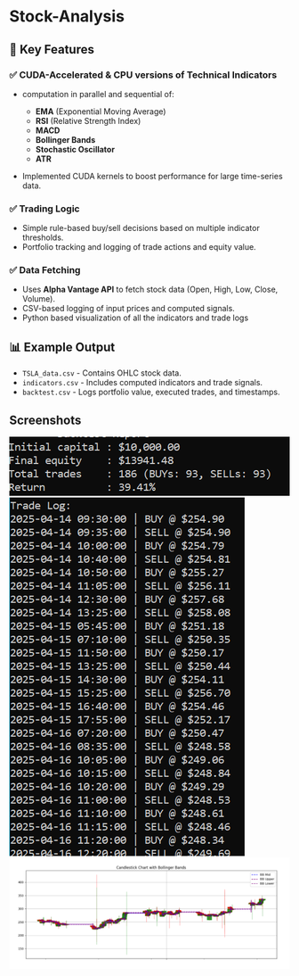 # Stock-Analysis

## 🚀 Key Features

### ✅ CUDA-Accelerated & CPU versions of Technical Indicators
- computation in parallel and sequential of:
  - **EMA** (Exponential Moving Average)
  - **RSI** (Relative Strength Index)
  - **MACD**
  - **Bollinger Bands**
  - **Stochastic Oscillator**
  - **ATR**

- Implemented CUDA kernels to boost performance for large time-series data.

### ✅ Trading Logic
- Simple rule-based buy/sell decisions based on multiple indicator thresholds.
- Portfolio tracking and logging of trade actions and equity value.

### ✅ Data Fetching
- Uses **Alpha Vantage API** to fetch stock data (Open, High, Low, Close, Volume).
- CSV-based logging of input prices and computed signals.
- Python based visualization of all the indicators and trade logs

## 📊 Example Output

- `TSLA_data.csv` - Contains OHLC stock data.
- `indicators.csv` - Includes computed indicators and trade signals.
- `backtest.csv` - Logs portfolio value, executed trades, and timestamps.

## Screenshots

![App Screenshot](tradelog-snippet.png)
![App Screenshot](backtest.png)
![App Screenshot](candlestick-BB.png)

